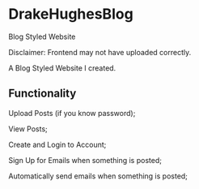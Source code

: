 # DrakeHughesBlog
Blog Styled Website

Disclaimer: Frontend may not have uploaded correctly.

A Blog Styled Website I created.


## Functionality
  
Upload Posts (if you know password);

View Posts;

Create and Login to Account;

Sign Up for Emails when something is posted;

Automatically send emails when something is posted;
